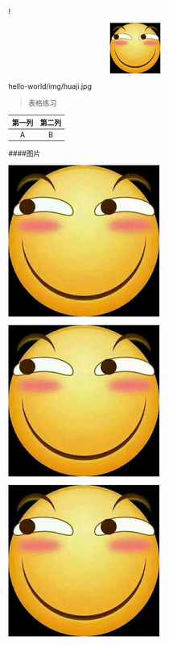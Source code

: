 !<p align="center">
  <img src="img/huaji.jpg" width="100px"/>
</p>

hello-world/img/huaji.jpg 
> 表格练习  

|第一列 |第二列 |
|:--------------:|:--------------:|
| A | B |

####图片

![滑稽](https://github.com/liuzhengjie/hello-world/raw/master/img/huaji.jpg)

![滑稽](https://github.com/liuzhengjie/hello-world/blob/master/img/huaji.jpg)

![滑稽](https://raw.githubusercontent.com/liuzhengjie/hello-world/master/img/huaji.jpg)
